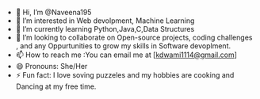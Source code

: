 - 👋 Hi, I’m @Naveena195
- 👀 I’m interested in Web devolpment, Machine Learning
- 🌱 I’m currently learning Python,Java,C,Data Structures 
- 💞️ I’m looking to collaborate on Open-source projects, coding challenges , and any Oppurtunities to grow my skills in Software devoplment.
- 📫 How to reach me :You can email me at [kdwami1114@gmail.com]
- 😄 Pronouns: She/Her
- ⚡ Fun fact: I love soving puzzeles and my hobbies are cooking and Dancing at my free time. 

<!---
Naveena195/Naveena195 is a ✨ special ✨ repository because its `README.md` (this file) appears on your GitHub profile.
You can click the Preview link to take a look at your changes.
--->
